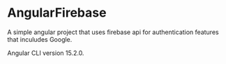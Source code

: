# AngularFirebase

A simple angular project that uses firebase api for authentication features that inculudes Google.

Angular CLI version 15.2.0.

